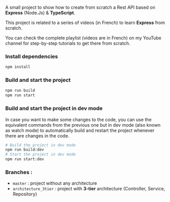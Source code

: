 A small project to show how to create from scratch a Rest API based on **Express** (Node.Js) & **TypeScript**.

This project is related to a series of videos (in French) to learn **Express** from scratch.

You can check the complete playlist (videos are in French) on my YouTube channel for step-by-step tutorials to get there from scratch.

### Install dependencies

```bash
npm install
```

### Build and start the project

```bash
npm run build
npm run start
```

### Build and start the project in dev mode

In case you want to make some changes to the code, you can use the equivalent commands from the previous one but in dev mode (also known as watch mode) to automatically build and restart the project whenever there are changes in the code.

```bash
# Build the project in dev mode
npm run build:dev
# Start the project in dev mode
npm run start:dev
```

### Branches :

- `master` : project without any architecture
- `architecture_3tier` : project with **3-tier** architecture (Controller, Service, Repository)
